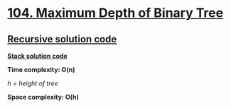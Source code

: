 # [104. Maximum Depth of Binary Tree](https://leetcode.com/problems/maximum-depth-of-binary-tree/)

## [Recursive solution code](https://github.com/alexengrig/leetcode/blob/main/src/main/java/dev/alexengrig/leetcode/_104_maximum_depth_of_binary_tree/RecursiveSolution.java)

**[Stack solution code](https://github.com/alexengrig/leetcode/blob/main/src/main/java/dev/alexengrig/leetcode/_104_maximum_depth_of_binary_tree/StackSolution.java)**

**Time complexity: O(n)**

_h = height of tree_

**Space complexity: O(h)**
